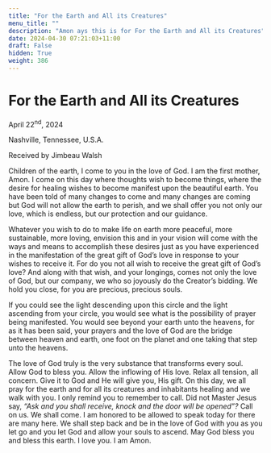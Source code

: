 ```yaml
---
title: "For the Earth and All its Creatures"
menu_title: ""
description: "Amon ays this is for For the Earth and All its Creatures"
date: 2024-04-30 07:21:03+11:00
draft: False
hidden: True
weight: 386
---
```

# For the Earth and All its Creatures 

April 22<sup>nd</sup>, 2024

Nashville, Tennessee, U.S.A.

Received by Jimbeau Walsh  

Children of the earth, I come to you in the love of God. I am the first mother, Amon. I come on this day where thoughts wish to become things, where the desire for healing wishes to become manifest upon the beautiful earth. You have been told of many changes to come and many changes are coming but God will not allow the earth to perish, and we shall offer you not only our love, which is endless, but our protection and our guidance.       
   
Whatever you wish to do to make life on earth more peaceful, more sustainable, more loving, envision this and in your vision will come with the ways and means to accomplish these desires just as you have experienced in the manifestation of the great gift of God’s love in response to your wishes to receive it. For do you not all wish to receive the great gift of God’s love? And along with that wish, and your longings, comes not only the love of God, but our company, we who so joyously do the Creator’s bidding. We hold you close, for you are precious, precious souls. 
  
If you could see the light descending upon this circle and the light ascending from your circle, you would see what is the possibility of prayer being manifested. You would see beyond your earth unto the heavens, for as it has been said, your prayers and the love of God are the bridge between heaven and earth, one foot on the planet and one taking that step unto the heavens. 
    
The love of God truly is the very substance that transforms every soul. Allow God to bless you. Allow the inflowing of His love. Relax all tension, all concern. Give it to God and He will give you, His gift. On this day, we all pray for the earth and for all its creatures and inhabitants healing and we walk with you. I only remind you to remember to call. Did not Master Jesus say, *“Ask and you shall receive, knock and the door will be opened”?* Call on us. We shall come. I am honored to be allowed to speak today for there are many here. We shall step back and be in the love of God with you as you let go and you let God and allow your souls to ascend. May God bless you and bless this earth. I love you. I am Amon. 